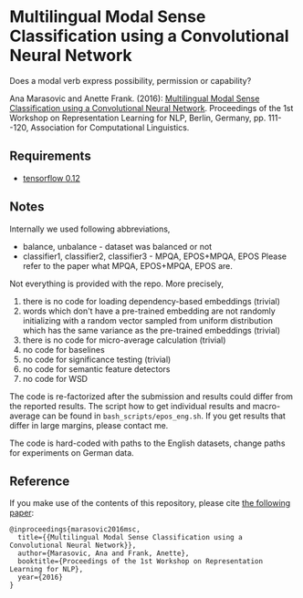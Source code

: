 # Multilingual Modal Sense Classification using a Convolutional Neural Network 
Does a modal verb express possibility, permission or capability?

Ana Marasovic and Anette Frank. (2016):
[Multilingual Modal Sense Classification using a Convolutional Neural Network](http://www.aclweb.org/anthology/W/W16/W16-1613.pdf). Proceedings of the 1st Workshop on Representation Learning for NLP, Berlin, Germany, pp. 111--120, Association for Computational Linguistics.

## Requirements

- [tensorflow 0.12](https://www.tensorflow.org/versions/r0.12/)

## Notes

Internally we used following abbreviations,
- balance, unbalance - dataset was balanced or not
- classifier1, classifier2, classifier3 - MPQA, EPOS+MPQA, EPOS
Please refer to the paper what MPQA, EPOS+MPQA, EPOS are.

Not everything is provided with the repo. More precisely,
1) there is no code for loading dependency-based embeddings (trivial)
2) words which don't have a pre-trained embedding are not randomly initializing with a random vector sampled from uniform distribution which has the same variance as the pre-trained embeddings (trivial)
3) there is no code for micro-average calculation (trivial)
4) no code for baselines 
5) no code for significance testing (trivial)
6) no code for semantic feature detectors
7) no code for WSD

The code is re-factorized after the submission and results could differ from the reported results. The script how to get individual results and macro-average can be found in `bash_scripts/epos_eng.sh`. If you get results that differ in large margins, please contact me.

The code is hard-coded with paths to the English datasets, change paths for experiments on German data.


## Reference

If you make use of the contents of this repository, please cite [the following paper](http://aclweb.org/anthology/W/W16/W16-1613.pdf):

```
@inproceedings{marasovic2016msc,
  title={{Multilingual Modal Sense Classification using a Convolutional Neural Network}},
  author={Marasovic, Ana and Frank, Anette},
  booktitle={Proceedings of the 1st Workshop on Representation Learning for NLP},
  year={2016}
}
```

